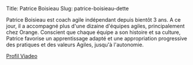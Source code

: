 Title: Patrice Boisieau
Slug: patrice-boisieau-dette

Patrice Boisieau est coach agile indépendant depuis bientôt 3 ans.
A ce jour, il a accompagné plus d'une dizaine d'équipes agiles, principalement chez Orange.
Conscient que chaque équipe a son histoire et sa culture, Patrice favorise un apprentissage adapté et une appropriation progressive des pratiques et des valeurs Agiles, jusqu'à l'autonomie.

[Profil Viadeo][]

[Profil Viadeo]: http://www.viadeo.com/fr/profile/patrice.boisieau
